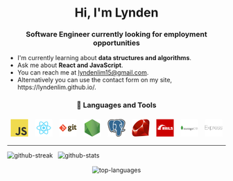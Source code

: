 <div align="center">
  <h1> Hi, I'm Lynden</h1>
  <h3>  Software Engineer currently looking for employment opportunities</h3>
</div>


<div>
  <ul >
    <li>I'm currently learning about <strong>data structures and algorithms</strong>. </li>
    <li>Ask me about <strong>React and JavaScript</strong>.</li>
    <li>You can reach me at <a href="mailto:lyndenlim15@gmail.com">lyndenlim15@gmail.com</a>. </li>
    <li>Alternatively you can use the contact form on my site, https://lyndenlim.github.io/.</li>
  </ul>
</div>


<div align="center">
  <h3>  🧰 Languages and Tools</h3>
<p>
<a href="https://www.javascript.com/"><img src="https://raw.githubusercontent.com/github/explore/80688e429a7d4ef2fca1e82350fe8e3517d3494d/topics/javascript/javascript.png" alt="Javascript" height="40" style="vertical-align:top; margin:6px"></a>
  <a href="https://reactjs.org/">
<img src="https://raw.githubusercontent.com/github/explore/80688e429a7d4ef2fca1e82350fe8e3517d3494d/topics/react/react.png" alt="React" height="40" style="vertical-align:top; margin:6px"></a>
<a href="https://git-scm.com/"><img src="https://raw.githubusercontent.com/github/explore/80688e429a7d4ef2fca1e82350fe8e3517d3494d/topics/git/git.png" alt="Git" height="40" style="vertical-align:top; margin:6px"></a>
  <a href="https://nodejs.org/en/">
<img src="https://raw.githubusercontent.com/github/explore/80688e429a7d4ef2fca1e82350fe8e3517d3494d/topics/nodejs/nodejs.png" alt="Nodejs" height="40" style="vertical-align:top; margin:6px"></a>
  <a href="https://www.postgresql.org/">
<img src="https://raw.githubusercontent.com/github/explore/80688e429a7d4ef2fca1e82350fe8e3517d3494d/topics/postgresql/postgresql.png" alt="Postgresql" height="40" style="vertical-align:top; margin:6px"></a>
  <a href="https://www.ruby-lang.org/en/">
<img src="https://raw.githubusercontent.com/github/explore/80688e429a7d4ef2fca1e82350fe8e3517d3494d/topics/ruby/ruby.png" alt="Ruby" height="40" style="vertical-align:top; margin:6px"></a>
  <a href="https://rubyonrails.org/">
<img src="https://raw.githubusercontent.com/github/explore/80688e429a7d4ef2fca1e82350fe8e3517d3494d/topics/rails/rails.png" alt="Rails" height="40" style="vertical-align:top; margin:6px"></a>
  <a href="https://www.mongodb.com/">
<img src="https://raw.githubusercontent.com/github/explore/80688e429a7d4ef2fca1e82350fe8e3517d3494d/topics/mongodb/mongodb.png" alt="Mongodb" height="40" style="vertical-align:top; margin:6px"></a>
  <a href="https://expressjs.com/">
<img src="https://raw.githubusercontent.com/github/explore/80688e429a7d4ef2fca1e82350fe8e3517d3494d/topics/express/express.png" alt="Express" height="40" style="vertical-align:top; margin:6px"></a>
</p>
</div>

<hr/>

<div>
  <div style="display: flex; align-items: flex-start;">
    <img src="https://github-readme-streak-stats.herokuapp.com/?user=lyndenlim&theme=dark" alt="github-streak"/>
    &nbsp;
    &nbsp;
    <img src="https://github-readme-stats.vercel.app/api?username=lyndenlim&theme=dark" alt="github-stats"/>
  </div>
</div>
<br/>
<div align="center">
  <img src="https://github-readme-stats.vercel.app/api/top-langs/?username=lyndenlim&theme=dark&exclude_repo=inventory-tracker-website,inventory-tracker-executable&hide=scss&layout=compact" alt="top-languages"/>
</div>

